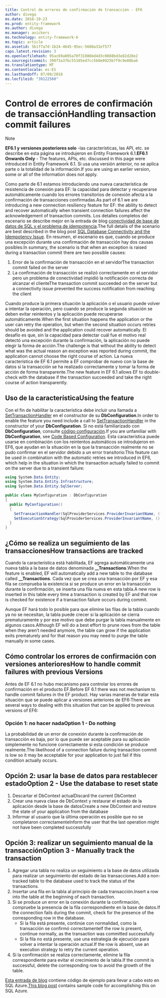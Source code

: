 ```yaml
---
title: Control de errores de confirmación de transacción - EF6
author: divega
ms.date: 2016-10-23
ms.prod: entity-framework
ms.author: divega
ms.manager: avickers
ms.technology: entity-framework-6
ms.topic: article
ms.assetid: 5b1f7a7d-1b24-4645-95ec-5608a31ef577
caps.latest.revision: 3
ms.openlocfilehash: 95ac69a005a70f31086bd4d3c0088bd3e82d28e2
ms.sourcegitcommit: 390f3a37bc55105ed7cc5b0e0925b7f9c9e80ba6
ms.translationtype: MT
ms.contentlocale: es-ES
ms.lasthandoff: 07/09/2018
ms.locfileid: "39122560"
---
```

# <a name="handling-transaction-commit-failures"></a><span data-ttu-id="646bd-102">Control de errores de confirmación de transacción</span><span class="sxs-lookup"><span data-stu-id="646bd-102">Handling transaction commit failures</span></span>
> [!NOTE]
> <span data-ttu-id="646bd-103">**EF6.1 y versiones posteriores solo** -las características, las API, etc. se describe en esta página se introdujeron en Entity Framework 6.1.</span><span class="sxs-lookup"><span data-stu-id="646bd-103">**EF6.1 Onwards Only** - The features, APIs, etc. discussed in this page were introduced in Entity Framework 6.1.</span></span> <span data-ttu-id="646bd-104">Si usa una versión anterior, no se aplica parte o la totalidad de la información.</span><span class="sxs-lookup"><span data-stu-id="646bd-104">If you are using an earlier version, some or all of the information does not apply.</span></span>  

<span data-ttu-id="646bd-105">Como parte de 6.1 estamos introduciendo una nueva característica de resistencia de conexión para EF: la capacidad para detectar y recuperarse automáticamente cuando los errores transitorios de conexión afecta a la confirmación de transacciones confirmadas.</span><span class="sxs-lookup"><span data-stu-id="646bd-105">As part of 6.1 we are introducing a new connection resiliency feature for EF: the ability to detect and recover automatically when transient connection failures affect the acknowledgement of transaction commits.</span></span> <span data-ttu-id="646bd-106">Los detalles completos del escenario se describe mejor en la entrada de blog [conectividad de base de datos de SQL y el problema de idempotencia](http://blogs.msdn.com/b/adonet/archive/2013/03/11/sql-database-connectivity-and-the-idempotency-issue.aspx).</span><span class="sxs-lookup"><span data-stu-id="646bd-106">The full details of the scenario are best described in the blog post [SQL Database Connectivity and the Idempotency Issue](http://blogs.msdn.com/b/adonet/archive/2013/03/11/sql-database-connectivity-and-the-idempotency-issue.aspx).</span></span>  <span data-ttu-id="646bd-107">En resumen, el escenario es que, cuando se produce una excepción durante una confirmación de transacción hay dos causas posibles:</span><span class="sxs-lookup"><span data-stu-id="646bd-107">In summary, the scenario is that when an exception is raised during a transaction commit there are two possible causes:</span></span>  

1. <span data-ttu-id="646bd-108">Error de la confirmación de transacción en el servidor</span><span class="sxs-lookup"><span data-stu-id="646bd-108">The transaction commit failed on the server</span></span>
2. <span data-ttu-id="646bd-109">La confirmación de transacción se realizó correctamente en el servidor pero un problema de conectividad impidió la notificación correcta de alcanzar el cliente</span><span class="sxs-lookup"><span data-stu-id="646bd-109">The transaction commit succeeded on the server but a connectivity issue prevented the success notification from reaching the client</span></span>  

<span data-ttu-id="646bd-110">Cuando produce la primera situación la aplicación o el usuario puede volver a intentar la operación, pero cuando se produce la segunda situación se deben evitar reintentos y la aplicación puede recuperarse automáticamente.</span><span class="sxs-lookup"><span data-stu-id="646bd-110">When the first situation happens the application or the user can retry the operation, but when the second situation occurs retries should be avoided and the application could recover automatically.</span></span> <span data-ttu-id="646bd-111">El desafío es que, sin la capacidad para detectar cuál fue el motivo real detectó una excepción durante la confirmación, la aplicación no puede elegir la forma de acción.</span><span class="sxs-lookup"><span data-stu-id="646bd-111">The challenge is that without the ability to detect what was the actual reason an exception was reported during commit, the application cannot choose the right course of action.</span></span> <span data-ttu-id="646bd-112">La nueva característica de EF 6.1 permite a EF comprobar de nuevo con la base de datos si la transacción se ha realizado correctamente y tomar la forma de acción de forma transparente.</span><span class="sxs-lookup"><span data-stu-id="646bd-112">The new feature in EF 6.1 allows EF to double-check with the database if the transaction succeeded and take the right course of action transparently.</span></span>  

## <a name="using-the-feature"></a><span data-ttu-id="646bd-113">Uso de la característica</span><span class="sxs-lookup"><span data-stu-id="646bd-113">Using the feature</span></span>  

<span data-ttu-id="646bd-114">Con el fin de habilitar la característica debe incluir una llamada a [SetTransactionHandler](https://msdn.microsoft.com/library/system.data.entity.dbconfiguration.setdefaulttransactionhandler.aspx) en el constructor de su **DbConfiguration**.</span><span class="sxs-lookup"><span data-stu-id="646bd-114">In order to enable the feature you need include a call to [SetTransactionHandler](https://msdn.microsoft.com/library/system.data.entity.dbconfiguration.setdefaulttransactionhandler.aspx) in the constructor of your **DbConfiguration**.</span></span> <span data-ttu-id="646bd-115">Si no está familiarizado con **DbConfiguration**, consulte [código configuración](~/ef6/fundamentals/configuring/code-based.md).</span><span class="sxs-lookup"><span data-stu-id="646bd-115">If you are unfamiliar with **DbConfiguration**, see [Code Based Configuration](~/ef6/fundamentals/configuring/code-based.md).</span></span> <span data-ttu-id="646bd-116">Esta característica puede usarse en combinación con los reintentos automáticos se introdujeron en EF6, que ayudan en la situación en la que la transacción realmente no se pudo confirmar en el servidor debido a un error transitorio:</span><span class="sxs-lookup"><span data-stu-id="646bd-116">This feature can be used in combination with the automatic retries we introduced in EF6, which help in the situation in which the transaction actually failed to commit on the server due to a transient failure:</span></span>  

``` csharp
using System.Data.Entity;
using System.Data.Entity.Infrastructure;
using System.Data.Entity.SqlServer;

public class MyConfiguration : DbConfiguration  
{
  public MyConfiguration()  
  {  
    SetTransactionHandler(SqlProviderServices.ProviderInvariantName, () => new CommitFailureHandler());  
    SetExecutionStrategy(SqlProviderServices.ProviderInvariantName, () => new SqlAzureExecutionStrategy());  
  }  
}
```  

## <a name="how-transactions-are-tracked"></a><span data-ttu-id="646bd-117">¿Cómo se realiza un seguimiento de las transacciones</span><span class="sxs-lookup"><span data-stu-id="646bd-117">How transactions are tracked</span></span>  

<span data-ttu-id="646bd-118">Cuando la característica está habilitada, EF agrega automáticamente una nueva tabla a la base de datos denominada **__Transactions**.</span><span class="sxs-lookup"><span data-stu-id="646bd-118">When the feature is enabled, EF will automatically add a new table to the database called **__Transactions**.</span></span> <span data-ttu-id="646bd-119">Cada vez que se crea una transacción por EF y esa fila se comprueba la existencia si se produce un error en la transacción durante la confirmación, se inserta una fila nueva en esta tabla.</span><span class="sxs-lookup"><span data-stu-id="646bd-119">A new row is inserted in this table every time a transaction is created by EF and that row is checked for existence if a transaction failure occurs during commit.</span></span>  

<span data-ttu-id="646bd-120">Aunque EF hará todo lo posible para que elimine las filas de la tabla cuando ya no se necesitan, la tabla puede crecer si la aplicación se cierra prematuramente y por ese motivo que debe purgar la tabla manualmente en algunos casos.</span><span class="sxs-lookup"><span data-stu-id="646bd-120">Although EF will do a best effort to prune rows from the table when they aren’t needed anymore, the table can grow if the application exits prematurely and for that reason you may need to purge the table manually in some cases.</span></span>  

## <a name="how-to-handle-commit-failures-with-previous-versions"></a><span data-ttu-id="646bd-121">Cómo controlar los errores de confirmación con versiones anteriores</span><span class="sxs-lookup"><span data-stu-id="646bd-121">How to handle commit failures with previous Versions</span></span>

<span data-ttu-id="646bd-122">Antes de EF 6.1 no hubo mecanismo para controlar los errores de confirmación en el producto EF.</span><span class="sxs-lookup"><span data-stu-id="646bd-122">Before EF 6.1 there was not mechanism to handle commit failures in the EF product.</span></span> <span data-ttu-id="646bd-123">Hay varias maneras de tratar esta situación que se puede aplicar a versiones anteriores de EF6:</span><span class="sxs-lookup"><span data-stu-id="646bd-123">There are several ways to dealing with this situation that can be applied to previous versions of EF6:</span></span>  

### <a name="option-1---do-nothing"></a><span data-ttu-id="646bd-124">Opción 1: no hacer nada</span><span class="sxs-lookup"><span data-stu-id="646bd-124">Option 1 - Do nothing</span></span>  

<span data-ttu-id="646bd-125">La probabilidad de un error de conexión durante la confirmación de transacción es baja, por lo que puede ser aceptable para su aplicación simplemente no funcione correctamente si esta condición se produce realmente.</span><span class="sxs-lookup"><span data-stu-id="646bd-125">The likelihood of a connection failure during transaction commit is low so it may be acceptable for your application to just fail if this condition actually occurs.</span></span>  

## <a name="option-2---use-the-database-to-reset-state"></a><span data-ttu-id="646bd-126">Opción 2: usar la base de datos para restablecer estado</span><span class="sxs-lookup"><span data-stu-id="646bd-126">Option 2 - Use the database to reset state</span></span>  

1. <span data-ttu-id="646bd-127">Descartar el DbContext actual</span><span class="sxs-lookup"><span data-stu-id="646bd-127">Discard the current DbContext</span></span>  
2. <span data-ttu-id="646bd-128">Crear una nueva clase de DbContext y restaurar el estado de la aplicación desde la base de datos</span><span class="sxs-lookup"><span data-stu-id="646bd-128">Create a new DbContext and restore the state of your application from the database</span></span>  
3. <span data-ttu-id="646bd-129">Informar al usuario que la última operación es posible que no se completaron correctamente</span><span class="sxs-lookup"><span data-stu-id="646bd-129">Inform the user that the last operation might not have been completed successfully</span></span>  

## <a name="option-3---manually-track-the-transaction"></a><span data-ttu-id="646bd-130">Opción 3: realizar un seguimiento manual de la transacción</span><span class="sxs-lookup"><span data-stu-id="646bd-130">Option 3 - Manually track the transaction</span></span>  

1. <span data-ttu-id="646bd-131">Agregar una tabla no realiza un seguimiento a la base de datos utilizada para realizar un seguimiento del estado de las transacciones.</span><span class="sxs-lookup"><span data-stu-id="646bd-131">Add a non-tracked table to the database used to track the status of the transactions.</span></span>  
2. <span data-ttu-id="646bd-132">Insertar una fila en la tabla al principio de cada transacción.</span><span class="sxs-lookup"><span data-stu-id="646bd-132">Insert a row into the table at the beginning of each transaction.</span></span>  
3. <span data-ttu-id="646bd-133">Si se produce un error en la conexión durante la confirmación, compruebe la presencia de la fila correspondiente en la base de datos.</span><span class="sxs-lookup"><span data-stu-id="646bd-133">If the connection fails during the commit, check for the presence of the corresponding row in the database.</span></span>  
    - <span data-ttu-id="646bd-134">Si la fila está presente, continúe con normalidad, como la transacción se confirmó correctamente</span><span class="sxs-lookup"><span data-stu-id="646bd-134">If the row is present, continue normally, as the transaction was committed successfully</span></span>  
    - <span data-ttu-id="646bd-135">Si la fila no está presente, use una estrategia de ejecución para volver a intentar la operación actual.</span><span class="sxs-lookup"><span data-stu-id="646bd-135">If the row is absent, use an execution strategy to retry the current operation.</span></span>  
4. <span data-ttu-id="646bd-136">Si la confirmación se realiza correctamente, elimine la fila correspondiente para evitar el crecimiento de la tabla.</span><span class="sxs-lookup"><span data-stu-id="646bd-136">If the commit is successful, delete the corresponding row to avoid the growth of the table.</span></span>  

<span data-ttu-id="646bd-137">[Esta entrada de blog](http://blogs.msdn.com/b/adonet/archive/2013/03/11/sql-database-connectivity-and-the-idempotency-issue.aspx) contiene código de ejemplo para llevar a cabo esto en SQL Azure.</span><span class="sxs-lookup"><span data-stu-id="646bd-137">[This blog post](http://blogs.msdn.com/b/adonet/archive/2013/03/11/sql-database-connectivity-and-the-idempotency-issue.aspx) contains sample code for accomplishing this on SQL Azure.</span></span>  
